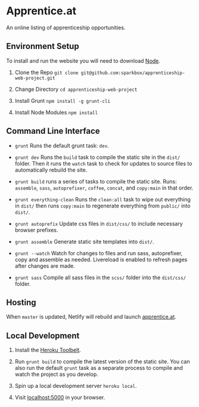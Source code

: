 # Apprentice.at

An online listing of apprenticeship opportunities.

## Environment Setup

To install and run the website you will need to download [Node](https://nodejs.org/download/).

1. Clone the Repo `git clone git@github.com:sparkbox/apprenticeship-web-project.git`

1. Change Directory `cd apprenticeship-web-project`

1. Install Grunt `npm install -g grunt-cli`

1. Install Node Modules `npm install`

## Command Line Interface

* `grunt` Runs the default grunt task: `dev`.

* `grunt dev` Runs the `build` task to compile the static site in the `dist/` folder. Then it runs the `watch` task to check for updates to source files to automatically rebuild the site.

* `grunt build` runs a series of tasks to compile the static site. Runs:
  `assemble`, `sass`, `autoprefixer`, `coffee`, `concat`, and `copy:main` in that order.

* `grunt everything-clean` Runs the `clean:all` task to wipe out everything in `dist/` then runs `copy:main` to regenerate everything from `public/` into `dist/`.

* `grunt autoprefix` Update css files in `dist/css/` to include necessary browser prefixes.

* `grunt assemble` Generate static site templates into `dist/`.

* `grunt --watch` Watch for changes to files and run sass, autoprefixer, copy and assemble as needed. Livereload is enabled to refresh pages after changes are made.

* `grunt sass` Compile all sass files in the `scss/` folder into the `dist/css/` folder.

## Hosting

When `master` is updated, Netlify will rebuild and launch [apprentice.at](http://apprentice.at).

## Local Development

1. Install the [Heroku Toolbelt](https://toolbelt.heroku.com/).

1. Run `grunt build` to compile the latest version of the static site. You can also run the default `grunt` task as a separate process to compile and watch the project as you develop.

1. Spin up a local development server `heroku local`.

1. Visit [localhost:5000](http://localhost:5000) in your browser.
